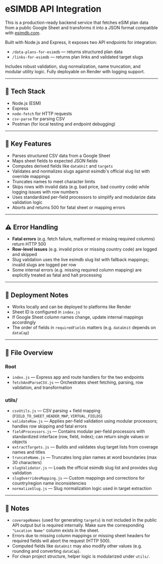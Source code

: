 # eSIMDB API Integration

This is a production-ready backend service that fetches eSIM plan data from a public Google Sheet and transforms it into a JSON format compatible with [esimdb.com](https://esimdb.com).

Built with Node.js and Express, it exposes two API endpoints for integration:
- `/data-plans-for-esimdb` — returns structured plan data
- `/links-for-esimdb` — returns plan links and validated target slugs

Includes robust validation, slug normalization, name truncation, and modular utility logic. Fully deployable on Render with logging support.

---

## 🔧 Tech Stack

- Node.js (ESM)
- Express
- `node-fetch` for HTTP requests
- `csv-parse` for parsing CSV
- Postman (for local testing and endpoint debugging)

---

## 🧩 Key Features

- Parses structured CSV data from a Google Sheet
- Maps sheet fields to expected JSON fields
- Computes derived fields like `dataUnit` and `targets`
- Validates and normalizes slugs against esimdb's official slug list with override mappings
- Truncates names to meet character limits
- Skips rows with invalid data (e.g. bad price, bad country code) while logging issues with row numbers
- Uses standardized per-field processors to simplify and modularize data validation logic
- Aborts and returns 500 for fatal sheet or mapping errors

---

## ⚠️ Error Handling

- **Fatal errors** (e.g. fetch failure, malformed or missing required columns) return HTTP 500
- **Row-level issues** (e.g. invalid price or missing country code) are logged and skipped
- Slug validation uses the live esimdb slug list with fallback mappings; invalid slugs are logged per row
- Some internal errors (e.g. missing required column mapping) are explicitly treated as fatal and halt processing

---

## 🚀 Deployment Notes

- Works locally and can be deployed to platforms like Render
- Sheet ID is configured in `index.js`
- If Google Sheet column names change, update internal mappings accordingly
- The order of fields in `requiredFields` matters (e.g. `dataUnit` depends on `dataCap`)

---

## 📁 File Overview

### Root
- `index.js` — Express app and route handlers for the two endpoints
- `fetchAndParseCSV.js` — Orchestrates sheet fetching, parsing, row validation, and transformation

### utils/
- `csvUtils.js` — CSV parsing + field mapping (`FIELD_TO_SHEET_HEADER_MAP`, `VIRTUAL_FIELDS`)
- `validateRow.js` — Applies per-field validation using modular processors; handles row skipping and fatal errors
- `fieldProcessors.js` — Contains modular per-field processors with standardized interface (row, field, index); can return single values or objects
- `extractTargets.js` — Builds and validates slug target lists from coverage names and titles
- `truncateName.js` — Truncates long plan names at word boundaries (max 30 characters)
- `slugValidator.js` — Loads the official esimdb slug list and provides slug validation
- `slugOverridesMapping.js` — Custom mappings and corrections for country/region name inconsistencies
- `normalizeSlug.js` — Slug normalization logic used in target extraction

---

## 📝 Notes
- `coverageNames` (used for generating `targets`) is not included in the public API output but is required internally. Make sure the corresponding `"Location Name"` column exists in the sheet.
- Errors due to missing column mappings or missing sheet headers for required fields will abort the request (HTTP 500).
- Computed fields like `dataUnit` may also modify other values (e.g. rounding and converting `dataCap`).
- For clean project structure, helper logic is modularized under `utils/`.

